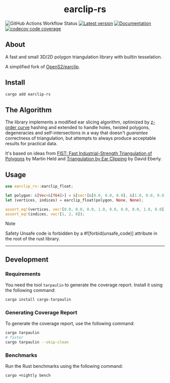 <h1 style="text-align: center;">
    <div align="center">earclip-rs</div>
</h1>

![GitHub Actions Workflow Status](https://img.shields.io/github/actions/workflow/status/TimTheBig/earclip-rs/rust.yml?logo=github)
[![Latest version](https://img.shields.io/crates/v/earclip-rs.svg)](https://crates.io/crates/earclip-rs)
[![Documentation](https://docs.rs/earclip-rs/badge.svg)](https://docs.rs/earclip-rs)
[![codecov code coverage](https://codecov.io/gh/TimTheBig/earclip-rs/graph/badge.svg?token=A5RU2AEORU)](https://codecov.io/gh/TimTheBig/earclip-rs)

## About

A fast and small 3D/2D polygon triangulation library with builtin tesselation.

A simplified fork of [OpenS2/earclip](https://github.com/OpenS2/earclip).

## Install

```sh
cargo add earclip-rs
```

## The Algorithm

The library implements a modified ear slicing algorithm,
optimized by [z-order curve](http://en.wikipedia.org/wiki/Z-order_curve) hashing
and extended to handle holes, twisted polygons, degeneracies and self-intersections
in a way that doesn't _guarantee_ correctness of triangulation,
but attempts to always produce acceptable results for practical data.

It's based on ideas from
[FIST: Fast Industrial-Strength Triangulation of Polygons](http://www.cosy.sbg.ac.at/~held/projects/triang/triang.html) by Martin Held
and [Triangulation by Ear Clipping](http://www.geometrictools.com/Documentation/TriangulationByEarClipping.pdf) by David Eberly.

## Usage

```rs
use earclip_rs::earclip_float;

let polygon: &[Vec<&[f64]>] = &[vec![&[0.0, 0.0, 0.0], &[1.0, 0.0, 0.0], &[0.0, 1.0, 0.0]]];
let (vertices, indices) = earclip_float(polygon, None, None);

assert_eq!(vertices, vec![0.0, 0.0, 0.0, 1.0, 0.0, 0.0, 0.0, 1.0, 0.0]);
assert_eq!(indices, vec![1, 2, 0]);
```

> [!NOTE]  
> Safety Unsafe code is forbidden by a #![forbid(unsafe_code)] attribute in the root of the rust library.

---

## Development

### Requirements

You need the tool `tarpaulin` to generate the coverage report. Install it using the following command:

```sh
cargo install cargo-tarpaulin
```

### Generating Coverage Report

To generate the coverage report, use the following command:

```sh
cargo tarpaulin
# faster
cargo tarpaulin --skip-clean
```

### Benchmarks

Run the Rust benchmarks using the following command:

```sh
cargo +nightly bench
```
